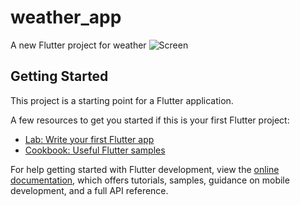 # weather_app

A new Flutter project for weather
![Screen](https://github.com/Reneuwumuhire/weather_app/assets/21109290/6d64b29e-af39-430c-b8bd-1d88e83dcc23)

## Getting Started

This project is a starting point for a Flutter application.

A few resources to get you started if this is your first Flutter project:

- [Lab: Write your first Flutter app](https://docs.flutter.dev/get-started/codelab)
- [Cookbook: Useful Flutter samples](https://docs.flutter.dev/cookbook)

For help getting started with Flutter development, view the
[online documentation](https://docs.flutter.dev/), which offers tutorials,
samples, guidance on mobile development, and a full API reference.
